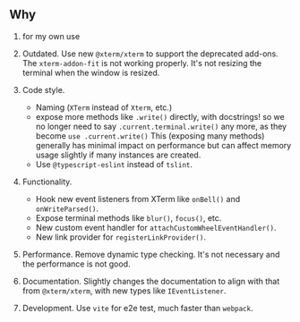 ## Why

1. for my own use
2. Outdated. Use new `@xterm/xterm` to support the deprecated add-ons.
   The `xterm-addon-fit` is not working properly. It's not resizing the terminal when the window is resized.
3. Code style.
   - Naming (`XTerm` instead of `Xterm`, etc.)
   - expose more methods like `.write()` directly, with docstrings! so we no longer need to say `.current.terminal.write()` any more, as they become `use .current.write()`
     This (exposing many methods) generally has minimal impact on performance but can affect memory usage slightly if many instances are created.
   - Use `@typescript-eslint` instead of `tslint`.
4. Functionality.

   - Hook new event listeners from XTerm like `onBell()` and `onWriteParsed()`.
   - Expose terminal methods like `blur()`, `focus()`, etc.
   - New custom event handler for `attachCustomWheelEventHandler()`.
   - New link provider for `registerLinkProvider()`.

5. Performance. Remove dynamic type checking. It's not necessary and the performance is not good.
6. Documentation. Slightly changes the documentation to align with that from `@xterm/xterm`, with new types like `IEventListener`.
7. Development. Use `vite` for e2e test, much faster than `webpack`.
